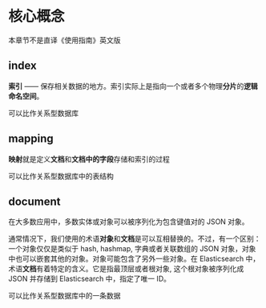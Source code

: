 # 核心概念
本章节不是直译《使用指南》英文版



## index
**索引** —— 保存相关数据的地方。索引实际上是指向一个或者多个物理**分片**的**逻辑命名空间**。

可以比作关系型数据库



## mapping
**映射**就是定义**文档**和**文档中的字段**存储和索引的过程

可以比作关系型数据库中的表结构



## document
在大多数应用中，多数实体或对象可以被序列化为包含键值对的 JSON 对象。

通常情况下，我们使用的术语**对象**和**文档**是可以互相替换的。不过，有一个区别：一个对象仅仅是类似于 hash, hashmap, 字典或者关联数组的 JSON 对象，对象中也可以嵌套其他的对象。对象可能包含了另外一些对象。在 Elasticsearch 中，术语**文档**有着特定的含义。它是指最顶层或者根对象, 这个根对象被序列化成 JSON 并存储到 Elasticsearch 中，指定了唯一 ID。

可以比作关系型数据库中的一条数据


